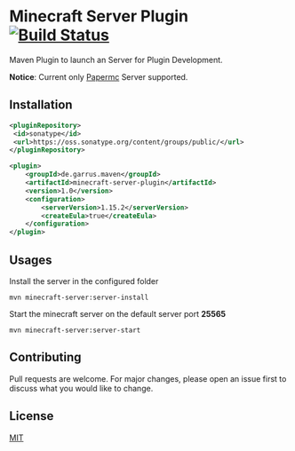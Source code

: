 # Minecraft Server Plugin [![Build Status](https://travis-ci.com/MEGarrusVakarian/minecraft-server-plugin.svg?branch=master)](https://travis-ci.com/MEGarrusVakarian/minecraft-server-plugin)

Maven Plugin to launch an Server for Plugin Development.

__Notice__: Current only [Papermc](http://papermc.io) Server supported.
## Installation

```xml
<pluginRepository>
 <id>sonatype</id>
 <url>https://oss.sonatype.org/content/groups/public/</url>
</pluginRepository>
```

```xml
<plugin>
    <groupId>de.garrus.maven</groupId>
    <artifactId>minecraft-server-plugin</artifactId>
    <version>1.0</version>
    <configuration>
        <serverVersion>1.15.2</serverVersion>
        <createEula>true</createEula>
    </configuration>
</plugin>
```

## Usages

Install the server in the configured folder 
````shell script
mvn minecraft-server:server-install
````

Start the minecraft server on the default  server port __25565__

````shell script
mvn minecraft-server:server-start
````

## Contributing
Pull requests are welcome. For major changes, please open an issue first to discuss what you would like to change.

## License
[MIT](https://choosealicense.com/licenses/mit/)